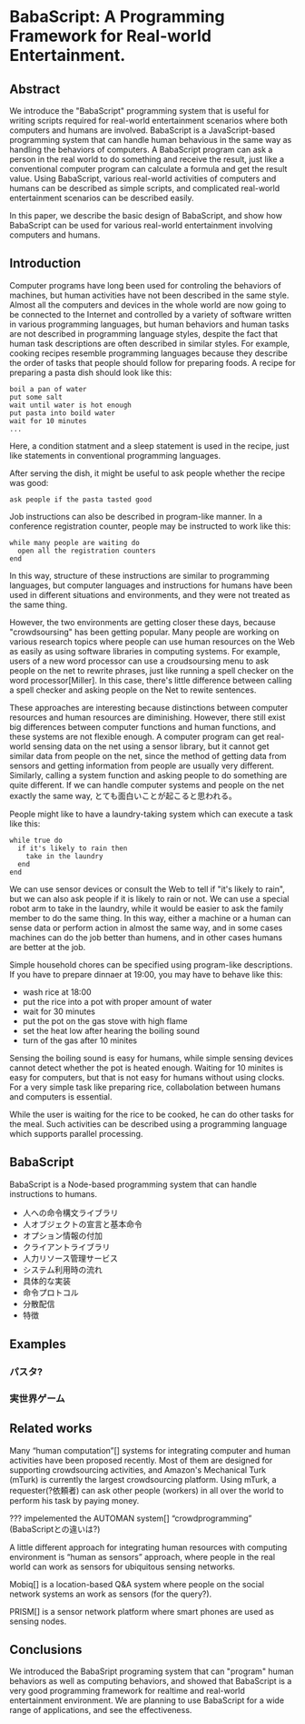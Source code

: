 # BabaScript: A Programming Framework for Real-world Entertainment.

## Abstract

We introduce the "BabaScript" programming system that is useful for
writing scripts required for real-world entertainment scenarios
where both computers and humans are involved.
BabaScript is a JavaScript-based programming system that can handle
human behavious in the same way as handling the behaviors of computers.
A BabaScript program can ask a person in the real world to do something
and receive the result, just like
a conventional computer program can calculate a formula and
get the result value.
Using BabaScript, various real-world activities of computers and humans
can be described as simple scripts,
and complicated real-world entertainment scenarios can be described
easily.

<!--
Conventional programming languages are designed for describing
the behaviors of computer systems, and not designed for describing
human behavious.

If a programming system can handle both computer resources and
humans in the similar way, various 



Using conventional programming languages,



Many recent programming systems support croudsourcing features
where computer programs can utilize human resources in the whole world,
computer resources and human resources are not fully integrated in
most of the systems.
Using the BabaScript system, all the computer activities and
human activities can be described in a powerful and simple
programming language, and

interactions required for real-world entertainment can be described

all the intelligent entities in the real world connected to the Internet
can be programmed in a consistent way.
-->

In this paper,
we describe the basic design of BabaScript, and
show how BabaScript can be used for
various real-world entertainment involving computers and humans.

## Introduction

Computer programs have long been used for
controling the behaviors of machines, but
human activities have not been described in the same style.
Almost all the computers and devices in the whole world
are now going to be connected to the Internet and
controlled by a variety of software written in various programming languages,
but human behaviors and human tasks are not
described in programming language styles, despite the fact that
human task descriptions are often described in similar styles.
For example, cooking recipes resemble programming languages
because they describe the order of tasks that
people should follow for preparing foods.
A recipe for preparing a pasta dish should look like this:

	boil a pan of water
	put some salt
	wait until water is hot enough
	put pasta into boild water
	wait for 10 minutes
	...

Here, a condition statment and a sleep statement is used
in the recipe, just like statements in
conventional programming languages.

After serving the dish, it might be useful to ask people whether
the recipe was good:

    ask people if the pasta tasted good
	
Job instructions can also be described in
program-like manner.
In a conference registration counter, people may be instructed
to work like this:

	while many people are waiting do
	  open all the registration counters
	end

In this way, structure of these instructions are
similar to programming languages, but
computer languages and instructions for humans have been
used in different situations and environments, and they were
not treated as the same thing.

However, the two environments
are getting closer these days, because "crowdsoursing" has been
getting popular.
Many people are working on various research topics where
people can use human resources on the Web
as easily as using software libraries in computing systems.
For example,
users of a new word processor can use a croudsoursing
menu to ask people on the net to rewrite phrases,
just like
running a spell checker on the word processor[Miller].
In this case, there's little difference between
calling a spell checker and asking people on the
Net to rewite sentences.

These approaches are interesting because
distinctions between
computer resources and human resources are diminishing.
However, there still exist big differences between
computer functions and human functions, and
these systems are not flexible enough.
A computer program can get real-world sensing data on the net
using a sensor library,
but it cannot get similar data from people on the net,
since the method of getting data from sensors and
getting information from people are usually very different.
Similarly,
calling a system function and
asking people to do something are quite different.
If we can handle computer systems and people on the net
exactly the same way,
とても面白いことが起こると思われる。

People might like to have a laundry-taking system which can
execute a task like this:

    while true do
      if it's likely to rain then
        take in the laundry
      end
    end

We can use sensor devices or consult the Web to tell if
"it's likely to rain",
but we can also ask people if it is likely to rain or not.
We can use a special robot arm to take in the laundry,
while it would be easier to ask the family member to do the same thing.
In this way, 
either a machine or a human can sense data or perform action
in almost the same way, and
in some cases machines can do the job better than humens,
and in other cases humans are better at the job.

Simple household chores can be specified using
program-like descriptions.
If you have to prepare dinnaer at 19:00, 
you may have to behave like this:

- wash rice at 18:00
- put the rice into a pot with proper amount of water
- wait for 30 minutes
- put the pot on the gas stove with high flame
- set the heat low after hearing the boiling sound
- turn of the gas after 10 minites

Sensing the boiling sound is easy for humans, while simple 
sensing devices cannot detect whether the pot is heated enough.
Waiting for 10 minites is easy for computers, but that is
not easy for humans without using clocks.
For a very simple task like preparing rice,
collabolation between humans and computers is essential.
<!-- センシングは人間がやる -->

While the user is waiting for the rice to be cooked,
he can do other tasks for the meal.
Such activities can be described using a programming language
which supports parallel processing.

## BabaScript

BabaScript is a Node-based programming system that can handle
instructions to humans.

- 人への命令構文ライブラリ
- 人オブジェクトの宣言と基本命令
- オプション情報の付加
- クライアントライブラリ
- 人力リソース管理サービス
- システム利用時の流れ
- 具体的な実装
- 命令プロトコル
- 分散配信
- 特徴

## Examples

### パスタ?
### 実世界ゲーム

## Related works
<!--
計算機では処理できないようなタスクを解決するために、人を計算資源としてプログラムに組み込む手法はヒューマンコンピュテーション\cite{humancomputation}と呼ばれ、様々な研究が行われている。
米Amazonが運営している AmazonMechanicalTurk\cite{amt} は、クラウドソーシングのためのプラットフォームだ。
mTurk API を通し、人間に対してタスクの実行を依頼することができる。
-->

Many “human computation”[] systems
for integrating computer and human activities have been proposed recently.
Most of them are designed for supporting crowdsourcing activities,
and Amazon's Mechanical Turk (mTurk) is currently the largest crowdsourcing platform.
Using mTurk, a requester(?依頼者) can ask other people (workers)
in all over the world to perform his task by paying money.

<!-- AUTOMAN\cite{automan}は、crowdprogrammingという概念を唱え、通常のプログラミング言語内でコンピュータによる計算と人による計算を統合した。-->
??? impelemented the AUTOMAN system[]
“crowdprogramming”
(BabaScriptとの違いは?)

<!--
CrowdForge\cite{crowdforge}は、MapReduceのような機能をクラウドソーシングのためのフレームワークだ。
クラウドソーシングするタスクを適切に分割し、人力で解かせた後、集合させるといったことができる。-->



<!--
jabberwocky\cite{jabberwocky}は、クラウドソーシングプラットフォームを自由に作れる・再利用できる仕組みをもったDormouseやMapReduce的に人リソースを扱えるManReduce、SQL風のスクリプト言語Dogから構成される、クラウドソーシングのためのフレームワークだ。
CrowdDB\cite{crowddb}では機械だけでは答えられないようなDBへのクエリに対し、クラウドソーシングを使うことで返答させるためのSQLライクなプログラミングを提案している。
CyLog\cite{cylog}はDatalogに似たヒューマンコンピュテーションのためのプログラミング言語だ。
人をデータソースとしてプログラムの中で利用する手法を提案している。
これらの研究は、人を計算資源・データソースとして捉え、コンピュータの代替として人を利用している。
本研究では、人の行動そのものをプログラムとして記述し、実行可能なものにすることを目的としている。
-->

<!--
ユビキタスコンピューティングの研究分野においては、Human as Sensor といった概念も存在しており、研究が行われている。-->

A little different approach for integrating human resources with
computing environment is “human as sensors” approach,
where people in the real world can work as sensors for
ubiquitous sensing networks.
<!-- http://wsnblog.com/2010/11/23/human-as-sensor/ ペントランドの講演 -->
<!--
MoboQ\cite{moboq}では、場所ベースのQ\&Aサービスを実装し、その効果を検証した。
Moboqではプラットフォームとしてソーシャルメディアを利用しており、ソーシャルメディア上の人たちをセンサーとして利用している。
-->
Mobiq[] is a location-based Q&A system where people on the social network systems
an work as sensors (for the query?).

<!--
スマートフォンを使ったセンシングのためのプラットフォームとしては、PRISM\cite{prism}などが発表されている。
-->
PRISM[] is a sensor network platform where
smart phones are used as sensing nodes.

<!--
これらの研究では、人をセンサーとして利用し、情報を収集することを目的としている。
本研究では、人の行動をプログラムとして記述することを目的としており、その利用方法はセンサーに限定されたものではない。
-->



<!--
人のワークフローを定義するWebサービスとしては、atled\cite{atled}やQuestetra\cite{questetra}などが存在するが、これらのサービスは、人の行動をプログラムで記述するものではない。
BabaScript環境では、人・コンピュータの動作を同一のプログラム上で記述することが可能だ。
-->




## Conclusions

We introduced the BabaSript programing system that can "program"
human behaviors as well as computing behaviors, and showed that
BabaScript is a very good programming framework for
realtime and real-world entertainment environment.
We are planning to use BabaScript for a wide range of
applications, and see the effectiveness.

<!--
  しかしこれらはまだ限定的であり、できないことも多い
   [[[ユーザと機械が対等でない]]]
	ユーザからの 要求に応じて 機械が 動く
	機械からの 要求に応じて 人間が 行動する
   ある時刻にベルをならす(=機械を動)ことはできるが人間を起こす(=人間を行動)ことはできない
   人間のセンサを条件にすることができない
	すごく主観的なものをプログラミングに記述できない
	if 綺麗な景色を見たら then とか
  人間のセンシング行動やアクションも含めて完全に融合したプログラミング環境があれば面白い!
  -->
<!--  
 [[[例]]]
  [[[日常的な仕事の記述]]]
   [[[条件やアクションが人間でも機械でも同等]]]
   [[[if]]] 誰かいる [[[then]]] ドアを開ける
   [[[if]]] 雨がふる [[[then]]] 洗濯をとりこむ
   [[[if]]] 人が足りない [[[then]]] 応援を呼ぶ
   [[[if]]] Amazonが来た [[[then]]] メールする
   [[[if]]] ディスクが無い [[[then]]] 買う(Amazon/アキバ)
   [[[if]]] ビールが無い [[[then]]] 買う
   [[[if]]] 7時になる [[[then]]] 起きる
   7時になったらベルがなるのではなく 7時になったら起きる
   TODOリストとか目覚まし時計とかはプログラミングである
  [[[7時の夕食の用意]]]
   6時に米を洗う
   水と一緒に土鍋に入れて30分放置する
   火をつける
   [[[沸騰したら]]]弱火にする
   8分たったら火を止める
   その間に別の料理を用意する
   この場合、センサを人間がやってる (沸騰したら)
	if文の中身が人間のセンサ
   また並列プログラミングになってる
  [[[既存のシステムではこういう仕事をスクリプトとして記述することはできない]]]
  [[BABAScript]][[[だと楽勝]]]
   だとイイネ
 [[[方法 = プログラム上で人/コンピュータへの命令の区別をなくす]]]
  コンピュータのプログラムと人のプログラムが融合
   行動を人がやる場合と機械がやる場合 (action)
   条件を機械が認識する場合と人が認識する場合 (センサ/条件)
   どちらでも良い場合もある (e.g. 天気)
	「雨がふってきたら」は人間が判断しても機械判断でもよい
  人が得意なことや、人にしかできないことは人にやらせる
   現実のものを動かす
   人間だけが認識できるもの
	CAPTCHAとか
  コンピュータが得意なことはコンピュータにやらせる
   普通の計算とか
   モータを回すとか
  世の中のあらゆる手順や行動をプログラムとして記述する
  人間を機械と同じように記述できる
  
  綺麗な景色だと写真をとる
   みたいなことは人間にしかできない
   -->
  

  